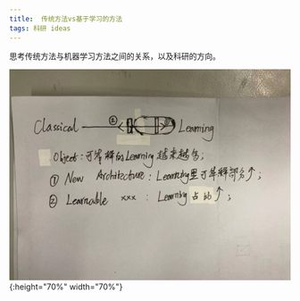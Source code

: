 ```yaml
---
title:  传统方法vs基于学习的方法
tags: 科研 ideas
---
```


思考传统方法与机器学习方法之间的关系，以及科研的方向。

![classical_vs_learning](/assets/images/classical_vs_learning.jpg){:height="70%" width="70%"}